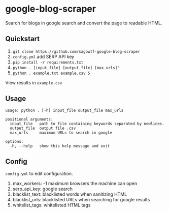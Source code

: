 # google-blog-scraper

Search for blogs in google search and convert the page to readable HTML.

## Quickstart

1. `git clone https://github.com/sagowtf-google-blog-scraper`
2. `config.yml` add SERP API key
3. `pip install -r requirements.txt`
3. `python . [input_file] [output_file] [max_urls]"`
4. `python . example.txt example.csv 5`

View results in `example.csv`


## Usage

```
usage: python . [-h] input_file output_file max_urls

positional arguments:
  input_file   path to file containing keywords separated by newlines.
  output_file  output file .csv
  max_urls     maximum URLs to search in google

options:
  -h, --help   show this help message and exit
```

## Config

`config.yml` to edit configuration.

1. max_workers:  -1 maximum browsers the machine can open
2. serp_api_key: google search
3. blacklist_text: blacklisted words when sanitizing HTML
4. blacklist_urls: blacklisted URLs when searching for google results
5. whitelist_tags: whitelisted HTML tags